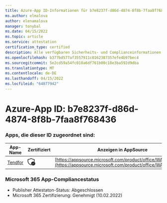 ```yaml
---
title: Azure-App ID-Informationen für b7e8237f-d86d-4874-8f8b-7faa8f768436
ms.author: elmalova
author: elenamalova
manager: tonybal
ms.date: 04/15/2022
ms.topic: article
ms.service: attestation
certification_type: certified
description: Alle verfügbaren Sicherheits- und Complianceinformationen für b7e8237f-d86d-4874-8f8b-7faa8f768436.
ms.openlocfilehash: b377bd577af3557911c0162387357efe4b97bec4
ms.sourcegitcommit: 5e2cd59a54fc018a6df761b00c18e3ba592d9dba
ms.translationtype: MT
ms.contentlocale: de-DE
ms.lasthandoff: 04/15/2022
ms.locfileid: "64877942"
---
```

# <a name="azure-app-id-b7e8237f-d86d-4874-8f8b-7faa8f768436"></a>Azure-App ID: b7e8237f-d86d-4874-8f8b-7faa8f768436


### <a name="apps-associated-with-this-id"></a>Apps, die dieser ID zugeordnet sind:
| **App-Name** | **Zertifiziert** | **Anzeigen in AppSource** |
|--------------|---------------|-----------------------|
| [Tendfor](../forward/WA200002996.md) | <img alt="Certified application badge" src="../media/certified-badge.png" height="25" width="25" /> | [https://appsource.microsoft.com/product/office/WA200002996](https://appsource.microsoft.com/product/office/WA200002996) |

### <a name="microsoft-365-app-compliance-status"></a>Microsoft 365 App-Compliancestatus
- Publisher Attestaton-Status: Abgeschlossen
- Microsoft 365 Zertifizierung: Genehmigt (10.02.2022)
